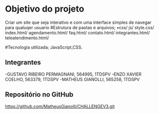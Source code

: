 # Objetivo do projeto
Criar um site que seja interativo e com uma interface simples de navegar para qualuqer usuario
#Estrutura de pastas e arquivos;
•css/
js/
style.css/
index.html/
agendamento.html/
faq.html/
contato.html/
integrantes.html/
teleatendimento.html/

#Tecnologia utilizada;
JavaScript,CSS.
## Integrantes
-GUSTAVO RIBEIRO PERMAGNANI, 564995, 1TDSPV
-ENZO XAVIER COELHO, 563379, 1TDSPV
-MATHEUS GIANOLLI, 565258, 1TDSPV
## Repositório no GitHub
https://github.com/MatheusGianolli/CHALLENGEV3.git

